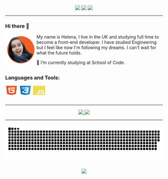   <div align="center"> 
  <a href="https://instagram.com/archianne.codes" target="_blank"><img src="https://img.shields.io/badge/-Instagram-%23E4405F?style=for-the-badge&logo=instagram&logoColor=white" target="_blank"></a>
  <a href = "mailto: helena19w@gmail.com"><img src="https://img.shields.io/badge/-Gmail-%23333?style=for-the-badge&logo=gmail&logoColor=white" target="_blank"></a>
  <a href="https://www.linkedin.com/in/helena-archer" target="_blank"><img src="https://img.shields.io/badge/-LinkedIn-%230077B5?style=for-the-badge&logo=linkedin&logoColor=white" target="_blank"></a> 
 </div>

<hr>

### Hi there 👋

<img align="left" src="https://github.com/Archianne/Archianne/blob/main/transparent.png?raw=true" width="100">

<div>

My name is Helena, I live in the UK and studying full time to become a front-end developer. I have studied Engineering but I feel like now I'm following my dreams. I can't wait for what the future holds.

🌱 I’m currently studying at School of Code.
 
</div>

##
  
<h3>Languages and Tools:</h3>
<div style="display: inline_block">
  <img align="center" alt="archianne-HTML" height="30" width="40" src="https://raw.githubusercontent.com/devicons/devicon/master/icons/html5/html5-original.svg">
  <img align="center" alt="archianne-CSS" height="30" width="40" src="https://raw.githubusercontent.com/devicons/devicon/master/icons/css3/css3-original.svg">
  <img align="center" alt="archianne-JS" height="30" width="40" src="https://raw.githubusercontent.com/devicons/devicon/master/icons/javascript/javascript-plain.svg">
</div><br>

<hr>

<div align="center">
  <a href="https://github.com/archianne">
  <img height="150em" src="https://github-readme-stats.vercel.app/api?username=Archianne&show_icons=true&theme=light&include_all_commits=true&count_private=true"/>
  <img height="150em" src="https://github-readme-stats.vercel.app/api/top-langs/?username=Archianne&layout=compact&langs_count=16&theme=light"/>
</div>
  
<hr>

 <p align="center"><img align="center" src="https://github.com/archianne/archianne/blob/output/github-contribution-grid-snake.svg" /></p>
  
  ##
  
 <p align="center"><img align="center" src="https://komarev.com/ghpvc/?username=Archianne&color=green&label=Views" /></p>
